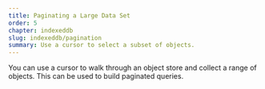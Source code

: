 ```yaml
---
title: Paginating a Large Data Set
order: 5
chapter: indexeddb
slug: indexeddb/pagination
summary: Use a cursor to select a subset of objects.
---
```


You can use a cursor to walk through an object store and collect a range of objects. This can be used to build paginated queries.
